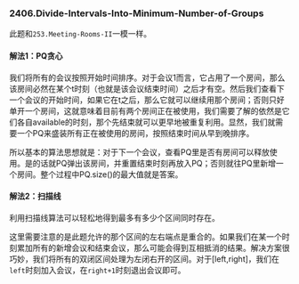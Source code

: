 ### 2406.Divide-Intervals-Into-Minimum-Number-of-Groups

此题和`253.Meeting-Rooms-II`一模一样。

#### 解法1：PQ贪心
我们将所有的会议按照开始时间排序。对于会议1而言，它占用了一个房间，那么该房间必然在某个t时刻（也就是该会议结束时间）之后才有空。然后我们查看下一个会议的开始时间，如果它在t之后，那么它就可以继续用那个房间；否则只好单开一个房间，这就意味着目前有两个房间正在被使用，我们需要了解的依然是它们各自available的时刻，那个先结束就可以更早地被重复利用。显然，我们就需要一个PQ来盛装所有正在被使用的房间，按照结束时间从早到晚排序。

所以基本的算法思想就是：对于下一个会议，查看PQ里是否有房间可以释放使用。是的话就PQ弹出该房间，并重置结束时刻再放入PQ；否则就往PQ里新增一个房间。整个过程中PQ.size()的最大值就是答案。

#### 解法2：扫描线
利用扫描线算法可以轻松地得到最多有多少个区间同时存在。

这里需要注意的是此题允许的那个区间的左右端点是重合的。如果我们在某一个时刻累加所有的新增会议和结束会议，那么可能会得到互相抵消的结果。解决方案很巧妙，我们将所有的双闭区间处理为左闭右开的区间。对于[left,right]，我们在`left`时刻加入会议，在`right+1`时刻退出会议即可。
